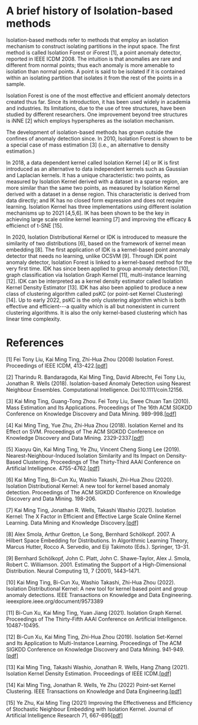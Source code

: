 # A brief history of Isolation-based methods

Isolation-based methods refer to methods that employ an isolation mechanism to construct isolating partitions in the input space. The first method is called Isolation Forest or iForest [1], a point anomaly detector, reported in IEEE ICDM 2008. The intuition is that anomalies are rare and different from normal points; thus each anomaly is more amenable to isolation than normal points. A point is said to be isolated if it is contained within an isolating partition that isolates it from the rest of the points in a sample. 


Isolation Forest is one of the most effective and efficient anomaly detectors created thus far. Since its introduction, it has been used widely in academia and industries. Its limitations, due to the use of tree structures, have been studied by different researchers. One improvement beyond tree structures is iNNE [2] which employs hyperspheres as the isolation mechanism.


The development of isolation-based methods has grown outside the confines of anomaly detection since. In 2010, Isolation Forest is shown to be a special case of mass estimation [3] (i.e., an alternative to density estimation.)  


In 2018, a data dependent kernel called Isolation Kernel [4] or IK is first introduced as an alternative to data independent kernels such as Gaussian and Laplacian kernels. It has a unique characteristic:  two points, as measured by Isolation Kernel derived with a dataset in a sparse region, are more similar than the same two points, as measured by Isolation Kernel derived with a dataset in a dense region. This characteristic is derived from data directly; and IK has no closed form expression and does not require learning. Isolation Kernel has three implementations using different isolation mechanisms up to 2021 [4,5,6]. IK has been shown to be the key in achieving large scale online kernel learning [7] and improving the efficacy & efficienct of t-SNE [15].


In 2020, Isolation Distributional Kernel or IDK is introduced to measure the similarity of two distributions [6], based on the framework of kernel mean embedding [8]. The first application of IDK is a kernel-based point anomaly detector that needs no learning, unlike OCSVM [9]. Through IDK point anomaly detector, Isolation Forest is linked to a kernel-based method for the very first time. IDK has since been applied to group anomaly detection [10], graph classification via Isolation Graph Kernel [11], multi-instance learning [12]. IDK can be interpreted as a kernel density estimator called Isolation Kernel Density Estimator [13]. IDK has also been applied to produce a new class of clustering algorithm called psKC (or point-set Kernel Clustering) [14]. Up to early 2022, psKC is the only clustering algorithm which is both effective and efficient---a quality which is all but nonexistent in current clustering algorithms. It is also the only kernel-based clustering which has linear time complexity. 


# References
[1] Fei Tony Liu, Kai Ming Ting, Zhi-Hua Zhou (2008) Isolation Forest. Proceedings of IEEE ICDM, 413-422.[[pdf]](https://github.com/IsolationKernel/Codes/blob/main/PDF/Isolation%20Forest.pdf)

[2] Tharindu R. Bandaragoda, Kai Ming Ting, David Albrecht, Fei Tony Liu, Jonathan R. Wells (2018). Isolation-based Anomaly Detection using Nearest Neighbour Ensembles. Computational Intelligence. Doi:10.1111/coin.12156.

[3] Kai Ming Ting, Guang-Tong Zhou. Fei Tony Liu, Swee Chuan Tan (2010). Mass Estimation and Its Applications. Proceedings of The 16th ACM SIGKDD Conference on Knowledge Discovery and Data Mining. 989-998.[[pdf]](https://github.com/IsolationKernel/Codes/blob/main/PDF/Mass%20Estimation%20and%20Its%20Applications.pdf)

[4] Kai Ming Ting, Yue Zhu, Zhi-Hua Zhou (2018). Isolation Kernel and Its Effect on SVM. Proceedings of The ACM SIGKDD Conference on Knowledge Discovery and Data Mining. 2329-2337.[[pdf]](https://github.com/IsolationKernel/Codes/blob/main/PDF/Isolation%20Kernel%20and%20its%20effect%20on%20SVM.pdf)

[5] Xiaoyu Qin, Kai Ming Ting, Ye Zhu, Vincent Cheng Siong Lee (2019). Nearest-Neighbour-Induced Isolation Similarity and Its Impact on Density-Based Clustering. Proceedings of The Thirty-Third AAAI Conference on Artificial Intelligence. 4755-4762.[[pdf]](https://github.com/IsolationKernel/Codes/blob/main/PDF/Nearest-Neighbour-Induced%20Isolation%20Similarity%20and%20Its%20Impact%20on%20Density-Based%20Clustering.pdf)

[6] Kai Ming Ting, Bi-Cun Xu, Washio Takashi, Zhi-Hua Zhou (2020). Isolation Distributional Kernel: A new tool for kernel based anomaly detection. Proceedings of The ACM SIGKDD Conference on Knowledge Discovery and Data Mining. 198-206.

[7] Kai Ming Ting, Jonathan R. Wells, Takashi Washio (2021). Isolation Kernel: The X Factor in Efficient and Effective Large Scale Online Kernel Learning. Data Mining and Knowledge Discovery.[[pdf]](https://github.com/IsolationKernel/Codes/blob/main/PDF/Isolation%20Kernel-The%20X%20Factor%20in%20Efficient%20and%20Effective%20Large%20Scale%20Online%20Kernel%20Learning.pdf)

[8] Alex Smola, Arthur Gretton, Le Song, Bernhard Schölkopf. 2007. A Hilbert Space Embedding for Distributions. In Algorithmic Learning Theory, Marcus Hutter, Rocco A. Servedio, and Eiji Takimoto (Eds.). Springer, 13–31.

[9] Bernhard Schölkopf, John C. Platt, John C. Shawe-Taylor, Alex J. Smola, Robert C. Williamson. 2001. Estimating the Support of a High-Dimensional Distribution. Neural Computing 13, 7 (2001), 1443–1471.

[10] Kai Ming Ting, Bi-Cun Xu, Washio Takashi, Zhi-Hua Zhou (2022). Isolation Distributional Kernel: A new tool for kernel based point and group anomaly detections. IEEE Transactions on Knowledge and Data Engineering. ieeexplore.ieee.org/document/9573389

[11] Bi-Cun Xu, Kai Ming Ting, Yuan Jiang (2021). Isolation Graph Kernel. Proceedings of The Thirty-Fifth AAAI Conference on Artificial Intelligence. 10487-10495.

[12] Bi-Cun Xu, Kai Ming Ting, Zhi-Hua Zhou (2019). Isolation Set-Kernel and Its Application to Multi-Instance Learning. Proceedings of The ACM SIGKDD Conference on Knowledge Discovery and Data Mining. 941-949.[[pdf]](https://github.com/IsolationKernel/Codes/blob/main/PDF/Isolation%20Set-Kernel%20and%20Its%20Application%20to%20Multi-Instance%20Learning.pdf)

[13]  Kai Ming Ting, Takashi Washio, Jonathan R. Wells, Hang Zhang (2021). Isolation Kernel Density Estimation. Proceedings of IEEE ICDM.[[pdf]](https://github.com/IsolationKernel/Codes/blob/main/PDF/Isolation_Kernel_Density_Estimation.pdf)

[14] Kai Ming Ting, Jonathan R. Wells, Ye Zhu (2022) Point-set Kernel Clustering. IEEE Transactions on Knowledge and Data Engineering.[[pdf]](https://github.com/IsolationKernel/Codes/blob/main/PDF/Point-Set%20Kernel%20Clustering.pdf)

[15] Ye Zhu, Kai Ming Ting (2021) Improving the Effectiveness and Efficiency of Stochastic Neighbour Embedding with Isolation Kernel. Journal of Artificial Intelligence Research 71, 667-695[[pdf]](https://github.com/IsolationKernel/Codes/blob/main/PDF/Improving%20the%20Effectiveness%20and%20Efficiency%20of%20Stochastic%20Neighbour%20Embedding%20with%20Isolation%20Kernel.pdf)
